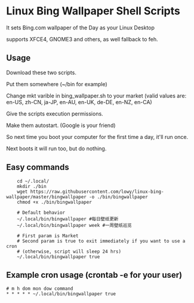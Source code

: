 # Linux Bing Wallpaper Shell Scripts

It sets Bing.com wallpaper of the Day as your Linux Desktop

supports XFCE4, GNOME3 and others, as well fallback to feh.

## Usage

Download these two scripts.

Put them somewhere (~/bin for example)

Change mkt varible in bing_wallpaper.sh to your market (valid values are: en-US, zh-CN, ja-JP, en-AU, en-UK, de-DE, en-NZ, en-CA)

Give the scripts execution permissions.

Make them autostart. (Google is your friend)

So next time you boot your computer for the first time a day, it'll run once.

Next boots it will run too, but do nothing.

## Easy commands

        cd ~/.local/
        mkdir ./bin
        wget https://raw.githubusercontent.com/lowy/linux-bing-wallpaper/master/bingwallpaper -o ./bin/bingwallpaper
        chmod +x ./bin/bingwallpaper

        # Default behavior
        ~/.local/bin/bingwallpaper #每日壁纸更新
        ~/.local/bin/bingwallpaper week #一周壁纸巡览

        # First param is Market
        # Second param is true to exit immediately if you want to use a cron
        # (otherwise, script will sleep 24 hrs)
        ~/.local/bin/bingwallpaper true

## Example cron usage (crontab -e for your user)
```
# m h dom mon dow command
* * * * * ~/.local/bin/bingwallpaper true
```
